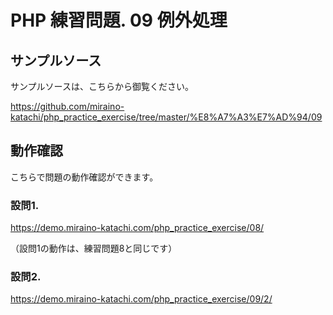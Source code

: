 # PHP 練習問題. 09 例外処理

## サンプルソース
サンプルソースは、こちらから御覧ください。

https://github.com/miraino-katachi/php_practice_exercise/tree/master/%E8%A7%A3%E7%AD%94/09

## 動作確認
こちらで問題の動作確認ができます。

### 設問1.
https://demo.miraino-katachi.com/php_practice_exercise/08/

（設問1の動作は、練習問題8と同じです）

### 設問2.
https://demo.miraino-katachi.com/php_practice_exercise/09/2/
